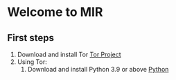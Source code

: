 # Welcome to MIR

## First steps

1. Download and install Tor
   [Tor Project](https://www.torproject.org/download/)
2. Using Tor:
   1. Download and install Python 3.9 or above
      [Python](https://www.python.org/downloads/)
   
